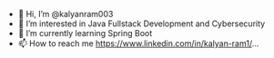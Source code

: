 - 👋 Hi, I’m @kalyanram003
- 👀 I’m interested in Java Fullstack Development and Cybersecurity
- 🌱 I’m currently learning Spring Boot
- 📫 How to reach me https://www.linkedin.com/in/kalyan-ram1/...

<!---
kalyanram003/kalyanram003 is a ✨ special ✨ repository because its `README.md` (this file) appears on your GitHub profile.
You can click the Preview link to take a look at your changes.
--->
